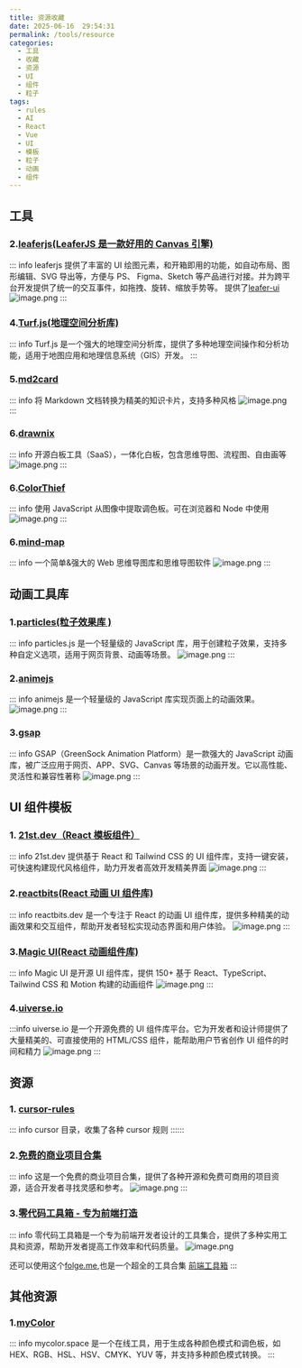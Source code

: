 ```yaml
---
title: 资源收藏
date: 2025-06-16  29:54:31
permalink: /tools/resource
categories:
  - 工具
  - 收藏
  - 资源
  - UI
  - 组件
  - 粒子
tags:
  - rules
  - AI
  - React
  - Vue
  - UI
  - 模板
  - 粒子
  - 动画
  - 组件
---
```


## 工具

### 2.[leaferjs(LeaferJS 是一款好用的 Canvas 引擎)](https://www.leaferjs.com/ui/guide/)

::: info
leaferjs 提供了丰富的 UI 绘图元素，和开箱即用的功能，如自动布局、图形编辑、SVG 导出等，方便与 PS、 Figma、Sketch 等产品进行对接。并为跨平台开发提供了统一的交互事件，如拖拽、旋转、缩放手势等。
提供了[leafer-ui](https://www.leaferjs.com/ui/guide/)
![image.png](http://tva1.sinaimg.cn/large/69abf49bly1i3hy0nh4coj219s0um4fx.jpg)
:::

### 4.[Turf.js(地理空间分析库)](https://turfjs.fenxianglu.cn/docs/getting-started)

::: info
Turf.js 是一个强大的地理空间分析库，提供了多种地理空间操作和分析功能，适用于地图应用和地理信息系统（GIS）开发。
:::

### 5.[md2card](https://md2card.com/zh)

::: info
将 Markdown 文档转换为精美的知识卡片，支持多种风格
![image.png](http://tva1.sinaimg.cn/large/69abf49bly1i3hxooqtjrj220s15ohdt.jpg)
:::

### 6.[drawnix](https://github.com/plait-board/drawnix)

::: info
开源白板工具（SaaS），一体化白板，包含思维导图、流程图、自由画等
![image.png](http://tva1.sinaimg.cn/large/69abf49bly1i3hylte5qmj21uu1580zv.jpg)
:::

### 6.[ColorThief](https://github.com/lokesh/color-thief)

::: info
使用 JavaScript 从图像中提取调色板。可在浏览器和 Node 中使用
![image.png](http://tva1.sinaimg.cn/large/69abf49bly1i3i4zr3mzxj21b81cm7wh.jpg)
:::

### 6.[mind-map](https://github.com/wanglin2/mind-map)

::: info
一个简单&强大的 Web 思维导图库和思维导图软件
![image.png](http://tva1.sinaimg.cn/large/69abf49bly1i3i52d778nj21p8120wje.jpg)
:::

## 动画工具库

### 1.[particles(粒子效果库 )](https://particles.js.org/)

::: info
particles.js 是一个轻量级的 JavaScript 库，用于创建粒子效果，支持多种自定义选项，适用于网页背景、动画等场景。
![image.png](http://tva1.sinaimg.cn/large/69abf49bly1i3hxqmnuyij20zu15stjb.jpg)
:::

### 2.[animejs](https://animejs.cn/)

::: info
animejs 是一个轻量级的 JavaScript 库实现页面上的动画效果。
![image.png](http://tva1.sinaimg.cn/large/69abf49bly1i3hyvkoswtj21xi19ch1f.jpg)
:::

### 3.[gsap](https://gsap.com/)

::: info
GSAP（GreenSock Animation Platform）是一款强大的 JavaScript 动画库，被广泛应用于网页、APP、SVG、Canvas 等场景的动画开发。它以高性能、灵活性和兼容性著称
![image.png](http://tva1.sinaimg.cn/large/69abf49bly1i3i0vpsxyfj22di1cm4fr.jpg)
:::

## UI 组件模板

### 1. [21st.dev（React 模板组件）](https://21st.dev/)

::: info
21st.dev 提供基于 React 和 Tailwind CSS 的 UI 组件库，支持一键安装，可快速构建现代风格组件，助力开发者高效开发精美界面
![image.png](http://tva1.sinaimg.cn/large/69abf49bly1i3hy2fnbjvj22bo17k4pa.jpg)
:::

### 2.[reactbits(React 动画 UI 组件库)](https://www.reactbits.dev/)

::: info
reactbits.dev 是一个专注于 React 的动画 UI 组件库，提供多种精美的动画效果和交互组件，帮助开发者轻松实现动态界面和用户体验。
![image.png](http://tva1.sinaimg.cn/large/69abf49bly1i3hy3vgocpj22bu17c4e4.jpg)
:::

### 3.[Magic UI(React 动画组件库)](https://magicui.design/)

::: info
Magic UI 是开源 UI 组件库，提供 150+ 基于 React、TypeScript、Tailwind CSS 和 Motion 构建的动画组件
![image.png](http://tva1.sinaimg.cn/large/69abf49bly1i3hy5l17k7j2244158wnk.jpg)
:::

### 4.[uiverse.io](https://uiverse.io/gharsh11032000/ancient-starfish-68)

:::info
uiverse.io 是一个开源免费的 UI 组件库平台。它为开发者和设计师提供了大量精美的、可直接使用的 HTML/CSS 组件，能帮助用户节省创作 UI 组件的时间和精力
![image.png](http://tva1.sinaimg.cn/large/69abf49bly1i3hy62mgosj225q17k7nf.jpg)
:::

## 资源

### 1. [cursor-rules](https://cursor.directory/rules)

::: info
cursor 目录，收集了各种 cursor 规则
::::::

### 2.[免费的商业项目合集](https://www.thosefree.com/)

::: info
这是一个免费的商业项目合集，提供了各种开源和免费可商用的项目资源，适合开发者寻找灵感和参考。
![image.png](http://tva1.sinaimg.cn/large/69abf49bly1i3hy7t6e7zj22hq1i41ky.jpg)
:::

### 3.[零代码工具箱 - 专为前端打造](https://www.lingdaima.com/)

::: info
零代码工具箱是一个专为前端开发者设计的工具集合，提供了多种实用工具和资源，帮助开发者提高工作效率和代码质量。
![image.png](http://tva1.sinaimg.cn/large/69abf49bly1i3hybyeugej21yo0zkkcu.jpg)

还可以使用这个[folge.me](https://folge.me/tools/image-to-base64),也是一个超全的工具合集
[前端工具箱](https://www.runjs.cool/svg2react)
:::

## 其他资源

### 1.[myColor](https://mycolor.space/)

::: info
mycolor.space 是一个在线工具，用于生成各种颜色模式和调色板，如 HEX、RGB、HSL、HSV、CMYK、YUV 等，并支持多种颜色模式转换。
:::
